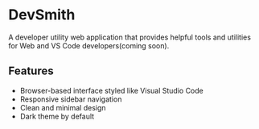 # DevSmith

A developer utility web application that provides helpful tools and utilities for Web and VS Code developers(coming soon).

## Features

- Browser-based interface styled like Visual Studio Code
- Responsive sidebar navigation 
- Clean and minimal design
- Dark theme by default
